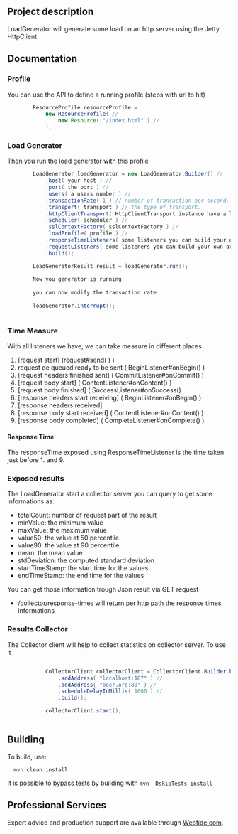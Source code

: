 ## Project description


LoadGenerator will generate some load on an http server using the Jetty HttpClient.

## Documentation

### Profile
You can use the API to define a running profile (steps with url to hit)

```java
        ResourceProfile resourceProfile =
            new ResourceProfile( //
                new Resource( "/index.html" ) //
            ); 
```

### Load Generator 
Then you run the load generator with this profile

```java
        LoadGenerator loadGenerator = new LoadGenerator.Builder() //
            .host( your host ) //
            .port( the port ) //
            .users( a users number ) //
            .transactionRate( 1 ) // number of transaction per second. Transaction means all the request from the ResourceProfile
            .transport( transport ) // the type of transport.
            .httpClientTransport( HttpClientTransport instance have a look at the various builder ) //
            .scheduler( scheduler ) //
            .sslContextFactory( sslContextFactory ) //
            .loadProfile( profile ) //
            .responseTimeListeners( some listeners you can build your own or use existing one ) // some listeners you can build your own
            .requestListeners( some listeners you can build your own or use existing one ) //
            .build();

        LoadGeneratorResult result = loadGenerator.run();
        
        Now you generator is running
        
        you can now modify the transaction rate
        
        loadGenerator.interrupt();
        
```

### Time Measure

With all listeners we have, we can take measure in different places

1. [request start]  (request#send( ) ) 
2. request de queued ready to be sent ( BeginListener#onBegin() )
3. [request headers finished sent]  ( CommitListener#onCommit() )
4. [request body start] ( ContentListener#onContent() )
5. [request body finished] ( SuccessListener#onSuccess()
6. [response headers start receiving]  ( BeginListener#onBegin() )
7. [response headers received] 
8. [response body start received] ( ContentListener#onContent() ) 
9. [response body completed] ( CompleteListener#onComplete() )

#### Response Time

The responseTime exposed using ResponseTimeListener is the time taken just before 1. and 9.



### Exposed results
The LoadGenerator start a collector server you can query to get some informations as: 

* totalCount: number of request part of the result
* minValue: the minimum value
* maxValue: the maximum value
* value50: the value at 50 percentile.
* value90: the value at 90 percentile.
* mean: the mean value
* stdDeviation: the computed standard deviation
* startTimeStamp: the start time for the values
* endTimeStamp: the end time for the values

You can get those information trough Json result via GET request

* /collector/response-times will return per http path the response times informations

### Results Collector
The Collector client will help to collect statistics on collector server.
To use it

```java

            CollectorClient collectorClient = CollectorClient.Builder.builder() //
                .addAddress( "localhost:187" ) //
                .addAddress( "beer.org:80" ) //
                .scheduleDelayInMillis( 1000 ) //
                .build();

            collectorClient.start();
        
```


## Building

To build, use:
```shell
  mvn clean install
```

It is possible to bypass tests by building with `mvn -DskipTests install`

## Professional Services

Expert advice and production support are available through [Webtide.com](http://webtide.com).
